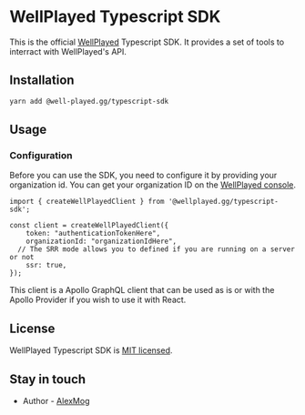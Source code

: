 # WellPlayed Typescript SDK

This is the official [WellPlayed](https://well-played.gg) Typescript SDK. It provides a set of tools to interract with WellPlayed's API.

## Installation

```bash
yarn add @well-played.gg/typescript-sdk
```

## Usage

### Configuration

Before you can use the SDK, you need to configure it by providing your organization id. You can get your organization ID  on the [WellPlayed console](https://console.well-played.gg/organizations).

```tsx
import { createWellPlayedClient } from '@wellplayed.gg/typescript-sdk';

const client = createWellPlayedClient({
	token: "authenticationTokenHere",
	organizationId: "organizationIdHere",
  // The SRR mode allows you to defined if you are running on a server or not
	ssr: true,
});
```

This client is a Apollo GraphQL client that can be used as is or with the Apollo Provider if you wish to use it with React.

## License

WellPlayed Typescript SDK is [MIT licensed](https://github.com/WellPlayedGG/react-sdk/tree/master/LICENSE).

## Stay in touch

- Author - [AlexMog](https://github.com/alexmog)